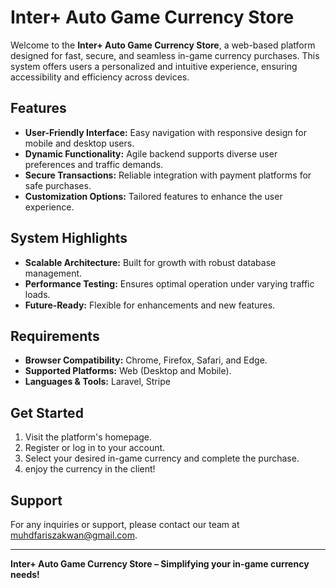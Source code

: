 # Inter+ Auto Game Currency Store  

Welcome to the **Inter+ Auto Game Currency Store**, a web-based platform designed for fast, secure, and seamless in-game currency purchases. This system offers users a personalized and intuitive experience, ensuring accessibility and efficiency across devices.  

## Features  
- **User-Friendly Interface:** Easy navigation with responsive design for mobile and desktop users.  
- **Dynamic Functionality:** Agile backend supports diverse user preferences and traffic demands.  
- **Secure Transactions:** Reliable integration with payment platforms for safe purchases.  
- **Customization Options:** Tailored features to enhance the user experience.  

## System Highlights  
- **Scalable Architecture:** Built for growth with robust database management.  
- **Performance Testing:** Ensures optimal operation under varying traffic loads.  
- **Future-Ready:** Flexible for enhancements and new features.  

## Requirements  
- **Browser Compatibility:** Chrome, Firefox, Safari, and Edge.  
- **Supported Platforms:** Web (Desktop and Mobile).  
- **Languages & Tools:** Laravel, Stripe

## Get Started  
1. Visit the platform's homepage.  
2. Register or log in to your account.  
3. Select your desired in-game currency and complete the purchase.
4. enjoy the currency in the client! 

## Support  
For any inquiries or support, please contact our team at [muhdfariszakwan@gmail.com](mailto:muhdfariszakwan@gmail.com).  

---  
**Inter+ Auto Game Currency Store – Simplifying your in-game currency needs!**
